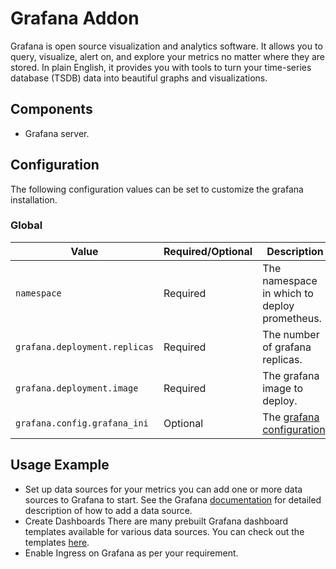 # Grafana Addon

Grafana is open source visualization and analytics software. It allows you to query, visualize, alert on, and explore your metrics no matter where they are stored. In plain English, it provides you with tools to turn your time-series database (TSDB) data into beautiful graphs and visualizations.

## Components

- Grafana server.

## Configuration

The following configuration values can be set to customize the grafana installation.

### Global

| Value | Required/Optional | Description |
|-------|-------------------|-------------|
| `namespace` | Required | The namespace in which to deploy prometheus. |
| `grafana.deployment.replicas` | Required | The number of grafana replicas. |
| `grafana.deployment.image` | Required | The grafana image to deploy. |
| `grafana.config.grafana_ini` | Optional | The [grafana configuration](https://github.com/grafana/grafana/blob/master/conf/defaults.ini). |

## Usage Example

- Set up data sources for your metrics
you can add one or more data sources to Grafana to start. See the Grafana [documentation](https://grafana.com/docs/grafana/latest/datasources/add-a-data-source/) for detailed description of how to add a data source.
- Create Dashboards
There are many prebuilt Grafana dashboard templates available for various data sources. You can check out the templates [here](https://grafana.com/grafana/dashboards).
- Enable Ingress on Grafana as per your requirement.
